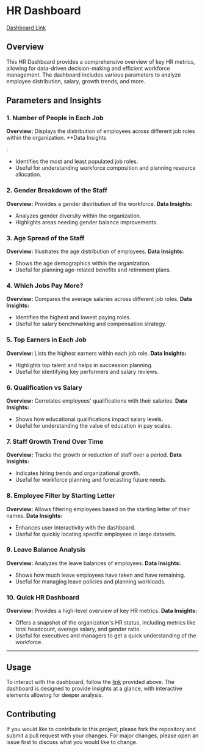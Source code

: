 # HR Dashboard

[Dashboard Link](https://app.powerbi.com/view?r=eyJrIjoiZTg5ZTZlZTAtOWViMy00MWZjLThiZDItN2ZjMzRlMDgxYWQyIiwidCI6ImRmODY3OWNkLWE4MGUtNDVkOC05OWFjLWM4M2VkN2ZmOTVhMCJ9)

## Overview

This HR Dashboard provides a comprehensive overview of key HR metrics, allowing for data-driven decision-making and efficient workforce management. The dashboard includes various parameters to analyze employee distribution, salary, growth trends, and more.

## Parameters and Insights

### 1. Number of People in Each Job
**Overview:** Displays the distribution of employees across different job roles within the organization.
**Data Insights

:
- Identifies the most and least populated job roles.
- Useful for understanding workforce composition and planning resource allocation.

### 2. Gender Breakdown of the Staff
**Overview:** Provides a gender distribution of the workforce.
**Data Insights:**
- Analyzes gender diversity within the organization.
- Highlights areas needing gender balance improvements.

### 3. Age Spread of the Staff
**Overview:** Illustrates the age distribution of employees.
**Data Insights:**
- Shows the age demographics within the organization.
- Useful for planning age-related benefits and retirement plans.

### 4. Which Jobs Pay More?
**Overview:** Compares the average salaries across different job roles.
**Data Insights:**
- Identifies the highest and lowest paying roles.
- Useful for salary benchmarking and compensation strategy.

### 5. Top Earners in Each Job
**Overview:** Lists the highest earners within each job role.
**Data Insights:**
- Highlights top talent and helps in succession planning.
- Useful for identifying key performers and salary reviews.

### 6. Qualification vs Salary
**Overview:** Correlates employees' qualifications with their salaries.
**Data Insights:**
- Shows how educational qualifications impact salary levels.
- Useful for understanding the value of education in pay scales.

### 7. Staff Growth Trend Over Time
**Overview:** Tracks the growth or reduction of staff over a period.
**Data Insights:**
- Indicates hiring trends and organizational growth.
- Useful for workforce planning and forecasting future needs.

### 8. Employee Filter by Starting Letter
**Overview:** Allows filtering employees based on the starting letter of their names.
**Data Insights:**
- Enhances user interactivity with the dashboard.
- Useful for quickly locating specific employees in large datasets.

### 9. Leave Balance Analysis
**Overview:** Analyzes the leave balances of employees.
**Data Insights:**
- Shows how much leave employees have taken and have remaining.
- Useful for managing leave policies and planning workloads.

### 10. Quick HR Dashboard
**Overview:** Provides a high-level overview of key HR metrics.
**Data Insights:**
- Offers a snapshot of the organization's HR status, including metrics like total headcount, average salary, and gender ratio.
- Useful for executives and managers to get a quick understanding of the workforce.

---

## Usage

To interact with the dashboard, follow the [link](https://app.powerbi.com/view?r=eyJrIjoiZTg5ZTZlZTAtOWViMy00MWZjLThiZDItN2ZjMzRlMDgxYWQyIiwidCI6ImRmODY3OWNkLWE4MGUtNDVkOC05OWFjLWM4M2VkN2ZmOTVhMCJ9) provided above. The dashboard is designed to provide insights at a glance, with interactive elements allowing for deeper analysis.

## Contributing

If you would like to contribute to this project, please fork the repository and submit a pull request with your changes. For major changes, please open an issue first to discuss what you would like to change.
